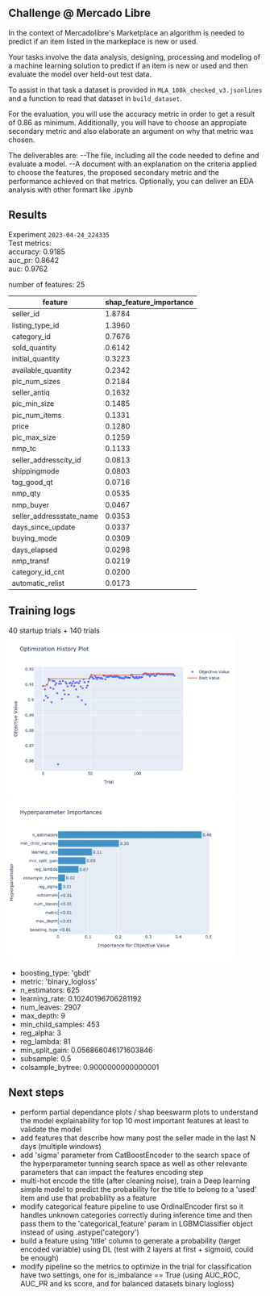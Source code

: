 ## Challenge @ Mercado Libre


In the context of Mercadolibre's Marketplace an algorithm is needed to predict if an item listed in the markeplace is new or used.

Your tasks involve the data analysis, designing, processing and modeling of a machine learning solution 
to predict if an item is new or used and then evaluate the model over held-out test data.

To assist in that task a dataset is provided in `MLA_100k_checked_v3.jsonlines` and a function to read that dataset in `build_dataset`.

For the evaluation, you will use the accuracy metric in order to get a result of 0.86 as minimum. 
Additionally, you will have to choose an appropiate secondary metric and also elaborate an argument on why that metric was chosen.

The deliverables are:
--The file, including all the code needed to define and evaluate a model.
--A document with an explanation on the criteria applied to choose the features, 
  the proposed secondary metric and the performance achieved on that metrics. 
  Optionally, you can deliver an EDA analysis with other formart like .ipynb

##  Results

Experiment `2023-04-24_224335`  
Test metrics:   
accuracy: 0.9185  
auc_pr: 0.8642  
auc: 0.9762  

number of features: 25

| feature                  | shap_feature_importance |
|--------------------------|-------------------------|
| seller_id                |             1.8784 |
| listing_type_id          |             1.3960 |
| category_id              |            0.7676 |
| sold_quantity            |            0.6142 |
| initial_quantity         |            0.3223 |
| available_quantity       |            0.2342 |
| pic_num_sizes            |            0.2184 |
| seller_antiq             |            0.1632 |
| pic_min_size             |             0.1485 |
| pic_num_items            |            0.1331 |
| price                    |            0.1280 |
| pic_max_size             |            0.1259 |
| nmp_tc                   |            0.1133 |
| seller_addresscity_id    |           0.0813 |
| shippingmode             |            0.0803 |
| tag_good_qt              |           0.0716 |
| nmp_qty                  |           0.0535 |
| nmp_buyer                |           0.0467 |
| seller_addressstate_name |           0.0353 |
| days_since_update        |           0.0337 |
| buying_mode              |           0.0309 |
| days_elapsed             |           0.0298 |
| nmp_transf               |           0.0219 |
| category_id_cnt          |           0.0200 |
| automatic_relist         |           0.0173 |

## Training logs  
40 startup trials + 140 trials  
<img src=src/trained_models/2023-04-24_224335/param_optimization_history.png alt= “asd” width="450" height="321">
<img src=src/trained_models/2023-04-24_224335/param_optimization_importance.png alt= “asd” width="450" height="321">
  
  
- boosting_type: 'gbdt'  
- metric: 'binary_logloss'
- n_estimators: 625
- learning_rate: 0.10240196706281192
- num_leaves: 2907
- max_depth: 9
- min_child_samples: 453
- reg_alpha: 3
- reg_lambda: 81
- min_split_gain: 0.056866046171603846
- subsample: 0.5
- colsample_bytree: 0.9000000000000001
## Next steps  
- perform partial dependance plots / shap beeswarm plots to understand the model explainability for top 10 most important features at least to validate the model
- add features that describe how many post the seller made in the last N days (multiple windows)  
- add 'sigma' parameter from CatBoostEncoder to the search space of the hyperparameter tunning search space as well as other relevante parameters that can impact the features encoding step
- multi-hot encode the title (after cleaning noise), train a Deep learning simple model to predict the probability for the title to belong to a 'used' item and use that probability as a feature
- modify categorical feature pipeline to use OrdinalEncoder first so it handles unknown categories correctly during inference time and then pass them to the 'categorical_feature' param in LGBMClassifier object instead of using .astype('category')
- build a feature using 'title' column to generate a probability (target encoded variable) using DL (test with 2 layers at first + sigmoid, could be enough)
- modify pipeline so the metrics to optimize in the trial for classification have two settings, one for is_imbalance == True (using AUC_ROC, AUC_PR and ks score, and for balanced datasets binary logloss)



